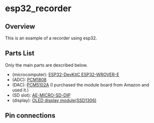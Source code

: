 # esp32_recorder

## Overview
This is an example of a recorder using esp32.

## Parts List
Only the main parts are described below. 
- (microcomputer): [ESP32-DevKitC ESP32-WROVER-E](https://www.espressif.com/en/products/devkits/esp32-devkitc/overview)
- (ADC): [PCM1808](https://www.ti.com/product/ja-jp/PCM1808?utm_source=google&utm_medium=cpc&utm_campaign=asc-null-null-44700045336317836_prodfolderdynamic-cpc-pf-google-jp_jp_int&utm_content=prodfolddynamic&ds_k=DYNAMIC+SEARCH+ADS&DCM=yes&gad_source=1&gclid=Cj0KCQjw782_BhDjARIsABTv_JCKzPZbY6ozSfQwp9jb3ZqJce7yC91za8KWuVxvTnxS05SAo-_v95oaAldwEALw_wcB&gclsrc=aw.ds)
- (DAC): [PCM5102A](https://www.ti.com/product/ja-jp/PCM5102A?utm_source=google&utm_medium=cpc&utm_campaign=asc-null-null-44700045336317836_prodfolderdynamic-cpc-pf-google-jp_jp_int&utm_content=prodfolddynamic&ds_k=DYNAMIC+SEARCH+ADS&DCM=yes&gad_source=1&gclid=Cj0KCQjw782_BhDjARIsABTv_JAAWjEvNnrAvuU2UDLl-zNntTw5vr8SZ7dBENhgkRaESFXAj_G9O90aAswvEALw_wcB&gclsrc=aw.ds) (I purchased the module board from Amazon and used it.)
- (SD slot): [AE-MICRO-SD-DIP](https://akizukidenshi.com/catalog/g/g105488/)
- (display): [OLED display module(SSD1306)](https://akizukidenshi.com/catalog/g/g112031/)

## Pin connections

